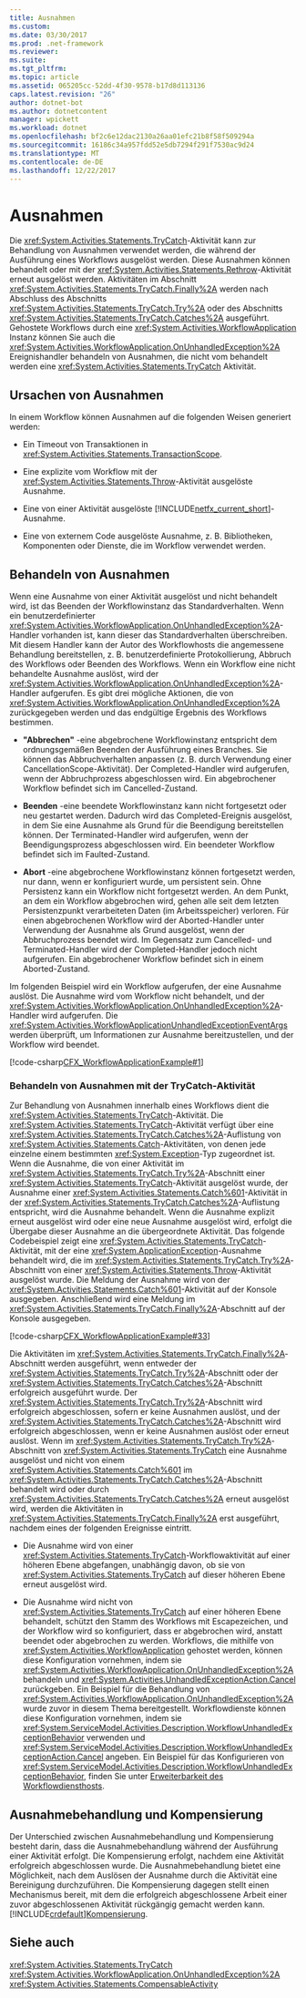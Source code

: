 ```yaml
---
title: Ausnahmen
ms.custom: 
ms.date: 03/30/2017
ms.prod: .net-framework
ms.reviewer: 
ms.suite: 
ms.tgt_pltfrm: 
ms.topic: article
ms.assetid: 065205cc-52dd-4f30-9578-b17d8d113136
caps.latest.revision: "26"
author: dotnet-bot
ms.author: dotnetcontent
manager: wpickett
ms.workload: dotnet
ms.openlocfilehash: bf2c6e12dac2130a26aa01efc21b8f58f509294a
ms.sourcegitcommit: 16186c34a957fdd52e5db7294f291f7530ac9d24
ms.translationtype: MT
ms.contentlocale: de-DE
ms.lasthandoff: 12/22/2017
---
```

# <a name="exceptions"></a>Ausnahmen
Die <xref:System.Activities.Statements.TryCatch>-Aktivität kann zur Behandlung von Ausnahmen verwendet werden, die während der Ausführung eines Workflows ausgelöst werden. Diese Ausnahmen können behandelt oder mit der <xref:System.Activities.Statements.Rethrow>-Aktivität erneut ausgelöst werden. Aktivitäten im Abschnitt <xref:System.Activities.Statements.TryCatch.Finally%2A> werden nach Abschluss des Abschnitts <xref:System.Activities.Statements.TryCatch.Try%2A> oder des Abschnitts <xref:System.Activities.Statements.TryCatch.Catches%2A> ausgeführt. Gehostete Workflows durch eine <xref:System.Activities.WorkflowApplication> Instanz können Sie auch die <xref:System.Activities.WorkflowApplication.OnUnhandledException%2A> Ereignishandler behandeln von Ausnahmen, die nicht vom behandelt werden eine <xref:System.Activities.Statements.TryCatch> Aktivität.  
  
## <a name="causes-of-exceptions"></a>Ursachen von Ausnahmen  
 In einem Workflow können Ausnahmen auf die folgenden Weisen generiert werden:  
  
-   Ein Timeout von Transaktionen in <xref:System.Activities.Statements.TransactionScope>.  
  
-   Eine explizite vom Workflow mit der <xref:System.Activities.Statements.Throw>-Aktivität ausgelöste Ausnahme.  
  
-   Eine von einer Aktivität ausgelöste [!INCLUDE[netfx_current_short](../../../includes/netfx-current-short-md.md)]-Ausnahme.  
  
-   Eine von externem Code ausgelöste Ausnahme, z. B. Bibliotheken, Komponenten oder Dienste, die im Workflow verwendet werden.  
  
## <a name="handling-exceptions"></a>Behandeln von Ausnahmen  
 Wenn eine Ausnahme von einer Aktivität ausgelöst und nicht behandelt wird, ist das Beenden der Workflowinstanz das Standardverhalten. Wenn ein benutzerdefinierter <xref:System.Activities.WorkflowApplication.OnUnhandledException%2A>-Handler vorhanden ist, kann dieser das Standardverhalten überschreiben. Mit diesem Handler kann der Autor des Workflowhosts die angemessene Behandlung bereitstellen, z. B. benutzerdefinierte Protokollierung, Abbruch des Workflows oder Beenden des Workflows.  Wenn ein Workflow eine nicht behandelte Ausnahme auslöst, wird der <xref:System.Activities.WorkflowApplication.OnUnhandledException%2A>-Handler aufgerufen. Es gibt drei mögliche Aktionen, die von <xref:System.Activities.WorkflowApplication.OnUnhandledException%2A> zurückgegeben werden und das endgültige Ergebnis des Workflows bestimmen.  
  
-   **"Abbrechen"** -eine abgebrochene Workflowinstanz entspricht dem ordnungsgemäßen Beenden der Ausführung eines Branches. Sie können das Abbruchverhalten anpassen (z. B. durch Verwendung einer CancellationScope-Aktivität). Der Completed-Handler wird aufgerufen, wenn der Abbruchprozess abgeschlossen wird. Ein abgebrochener Workflow befindet sich im Cancelled-Zustand.  
  
-   **Beenden** -eine beendete Workflowinstanz kann nicht fortgesetzt oder neu gestartet werden.  Dadurch wird das Completed-Ereignis ausgelöst, in dem Sie eine Ausnahme als Grund für die Beendigung bereitstellen können. Der Terminated-Handler wird aufgerufen, wenn der Beendigungsprozess abgeschlossen wird. Ein beendeter Workflow befindet sich im Faulted-Zustand.  
  
-   **Abort** -eine abgebrochene Workflowinstanz können fortgesetzt werden, nur dann, wenn er konfiguriert wurde, um persistent sein.  Ohne Persistenz kann ein Workflow nicht fortgesetzt werden.  An dem Punkt, an dem ein Workflow abgebrochen wird, gehen alle seit dem letzten Persistenzpunkt verarbeiteten Daten (im Arbeitsspeicher) verloren. Für einen abgebrochenen Workflow wird der Aborted-Handler unter Verwendung der Ausnahme als Grund ausgelöst, wenn der Abbruchprozess beendet wird. Im Gegensatz zum Cancelled- und Terminated-Handler wird der Completed-Handler jedoch nicht aufgerufen. Ein abgebrochener Workflow befindet sich in einem Aborted-Zustand.  
  
 Im folgenden Beispiel wird ein Workflow aufgerufen, der eine Ausnahme auslöst. Die Ausnahme wird vom Workflow nicht behandelt, und der <xref:System.Activities.WorkflowApplication.OnUnhandledException%2A>-Handler wird aufgerufen. Die <xref:System.Activities.WorkflowApplicationUnhandledExceptionEventArgs> werden überprüft, um Informationen zur Ausnahme bereitzustellen, und der Workflow wird beendet.  
  
 [!code-csharp[CFX_WorkflowApplicationExample#1](../../../samples/snippets/csharp/VS_Snippets_CFX/cfx_workflowapplicationexample/cs/program.cs#1)]  
  
### <a name="handling-exceptions-with-the-trycatch-activity"></a>Behandeln von Ausnahmen mit der TryCatch-Aktivität  
 Zur Behandlung von Ausnahmen innerhalb eines Workflows dient die <xref:System.Activities.Statements.TryCatch>-Aktivität. Die <xref:System.Activities.Statements.TryCatch>-Aktivität verfügt über eine <xref:System.Activities.Statements.TryCatch.Catches%2A>-Auflistung von <xref:System.Activities.Statements.Catch>-Aktivitäten, von denen jede einzelne einem bestimmten <xref:System.Exception>-Typ zugeordnet ist. Wenn die Ausnahme, die von einer Aktivität im <xref:System.Activities.Statements.TryCatch.Try%2A>-Abschnitt einer <xref:System.Activities.Statements.TryCatch>-Aktivität ausgelöst wurde, der Ausnahme einer <xref:System.Activities.Statements.Catch%601>-Aktivität in der <xref:System.Activities.Statements.TryCatch.Catches%2A>-Auflistung entspricht, wird die Ausnahme behandelt. Wenn die Ausnahme explizit erneut ausgelöst wird oder eine neue Ausnahme ausgelöst wird, erfolgt die Übergabe dieser Ausnahme an die übergeordnete Aktivität. Das folgende Codebeispiel zeigt eine <xref:System.Activities.Statements.TryCatch>-Aktivität, mit der eine <xref:System.ApplicationException>-Ausnahme behandelt wird, die im <xref:System.Activities.Statements.TryCatch.Try%2A>-Abschnitt von einer <xref:System.Activities.Statements.Throw>-Aktivität ausgelöst wurde. Die Meldung der Ausnahme wird von der <xref:System.Activities.Statements.Catch%601>-Aktivität auf der Konsole ausgegeben. Anschließend wird eine Meldung im <xref:System.Activities.Statements.TryCatch.Finally%2A>-Abschnitt auf der Konsole ausgegeben.  
  
 [!code-csharp[CFX_WorkflowApplicationExample#33](../../../samples/snippets/csharp/VS_Snippets_CFX/cfx_workflowapplicationexample/cs/program.cs#33)]  
  
 Die Aktivitäten im <xref:System.Activities.Statements.TryCatch.Finally%2A>-Abschnitt werden ausgeführt, wenn entweder der <xref:System.Activities.Statements.TryCatch.Try%2A>-Abschnitt oder der <xref:System.Activities.Statements.TryCatch.Catches%2A>-Abschnitt erfolgreich ausgeführt wurde. Der <xref:System.Activities.Statements.TryCatch.Try%2A>-Abschnitt wird erfolgreich abgeschlossen, sofern er keine Ausnahmen auslöst, und der <xref:System.Activities.Statements.TryCatch.Catches%2A>-Abschnitt wird erfolgreich abgeschlossen, wenn er keine Ausnahmen auslöst oder erneut auslöst. Wenn im <xref:System.Activities.Statements.TryCatch.Try%2A>-Abschnitt von <xref:System.Activities.Statements.TryCatch> eine Ausnahme ausgelöst und nicht von einem <xref:System.Activities.Statements.Catch%601> im <xref:System.Activities.Statements.TryCatch.Catches%2A>-Abschnitt behandelt wird oder durch <xref:System.Activities.Statements.TryCatch.Catches%2A> erneut ausgelöst wird, werden die Aktivitäten in <xref:System.Activities.Statements.TryCatch.Finally%2A> erst ausgeführt, nachdem eines der folgenden Ereignisse eintritt.  
  
-   Die Ausnahme wird von einer <xref:System.Activities.Statements.TryCatch>-Workflowaktivität auf einer höheren Ebene abgefangen, unabhängig davon, ob sie von <xref:System.Activities.Statements.TryCatch> auf dieser höheren Ebene erneut ausgelöst wird.  
  
-   Die Ausnahme wird nicht von <xref:System.Activities.Statements.TryCatch> auf einer höheren Ebene behandelt, schützt den Stamm des Workflows mit Escapezeichen, und der Workflow wird so konfiguriert, dass er abgebrochen wird, anstatt beendet oder abgebrochen zu werden. Workflows, die mithilfe von <xref:System.Activities.WorkflowApplication> gehostet werden, können diese Konfiguration vornehmen, indem sie <xref:System.Activities.WorkflowApplication.OnUnhandledException%2A> behandeln und <xref:System.Activities.UnhandledExceptionAction.Cancel> zurückgeben. Ein Beispiel für die Behandlung von <xref:System.Activities.WorkflowApplication.OnUnhandledException%2A> wurde zuvor in diesem Thema bereitgestellt. Workflowdienste können diese Konfiguration vornehmen, indem sie <xref:System.ServiceModel.Activities.Description.WorkflowUnhandledExceptionBehavior> verwenden und <xref:System.ServiceModel.Activities.Description.WorkflowUnhandledExceptionAction.Cancel> angeben. Ein Beispiel für das Konfigurieren von <xref:System.ServiceModel.Activities.Description.WorkflowUnhandledExceptionBehavior>, finden Sie unter [Erweiterbarkeit des Workflowdiensthosts](../../../docs/framework/wcf/feature-details/workflow-service-host-extensibility.md).  
  
## <a name="exception-handling-versus-compensation"></a>Ausnahmebehandlung und Kompensierung  
 Der Unterschied zwischen Ausnahmebehandlung und Kompensierung besteht darin, dass die Ausnahmebehandlung während der Ausführung einer Aktivität erfolgt. Die Kompensierung erfolgt, nachdem eine Aktivität erfolgreich abgeschlossen wurde. Die Ausnahmebehandlung bietet eine Möglichkeit, nach dem Auslösen der Ausnahme durch die Aktivität eine Bereinigung durchzuführen. Die Kompensierung dagegen stellt einen Mechanismus bereit, mit dem die erfolgreich abgeschlossene Arbeit einer zuvor abgeschlossenen Aktivität rückgängig gemacht werden kann. [!INCLUDE[crdefault](../../../includes/crdefault-md.md)][Kompensierung](../../../docs/framework/windows-workflow-foundation/compensation.md).  
  
## <a name="see-also"></a>Siehe auch  
 <xref:System.Activities.Statements.TryCatch>  
 <xref:System.Activities.WorkflowApplication.OnUnhandledException%2A>  
 <xref:System.Activities.Statements.CompensableActivity>
